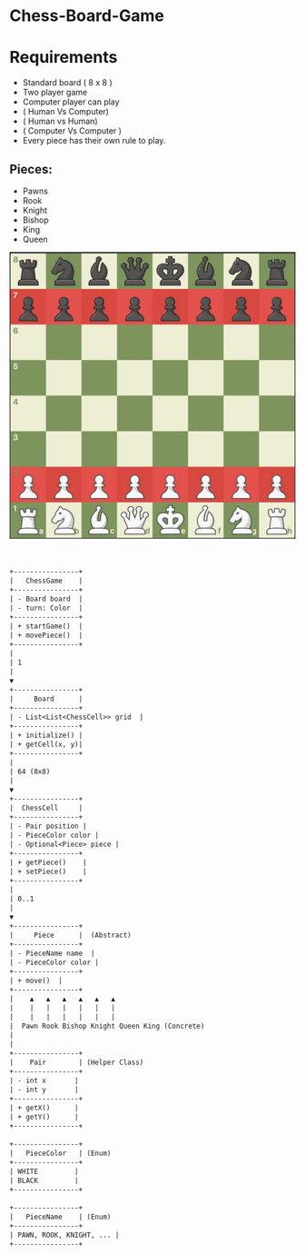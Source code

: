 # Chess-Board-Game

# Requirements
- Standard board ( 8 x 8 )
- Two player game
- Computer player can play 
- ( Human Vs Computer)
- ( Human vs Human)
- ( Computer Vs Computer )
- Every piece has their own rule to play.

## Pieces:
- Pawns 
- Rook
- Knight
- Bishop
- King
- Queen

![img_1.png](img_1.png)

```


+----------------+
|   ChessGame    |
+----------------+
| - Board board  |
| - turn: Color  |
+----------------+
| + startGame()  |
| + movePiece()  |
+----------------+
|
| 1
|
▼
+----------------+
|     Board      |
+----------------+
| - List<List<ChessCell>> grid  |
+----------------+
| + initialize() |
| + getCell(x, y)|
+----------------+
|
| 64 (8x8)
|
▼
+----------------+
|  ChessCell     |
+----------------+
| - Pair position |
| - PieceColor color |
| - Optional<Piece> piece |
+----------------+
| + getPiece()    |
| + setPiece()    |
+----------------+
|
| 0..1
|
▼
+----------------+
|     Piece      |  (Abstract)
+----------------+
| - PieceName name  |
| - PieceColor color |
+----------------+
| + move()  |
+----------------+
|    ▲   ▲   ▲   ▲   ▲   ▲
|    |   |   |   |   |   |
|    |   |   |   |   |   |
|  Pawn Rook Bishop Knight Queen King (Concrete)
|
|
+----------------+
|    Pair        | (Helper Class)
+----------------+
| - int x       |
| - int y       |
+----------------+
| + getX()      |
| + getY()      |
+----------------+

+----------------+
|   PieceColor   | (Enum)
+----------------+
| WHITE         |
| BLACK         |
+----------------+

+----------------+
|   PieceName    | (Enum)
+----------------+
| PAWN, ROOK, KNIGHT, ... |
+----------------+
```
